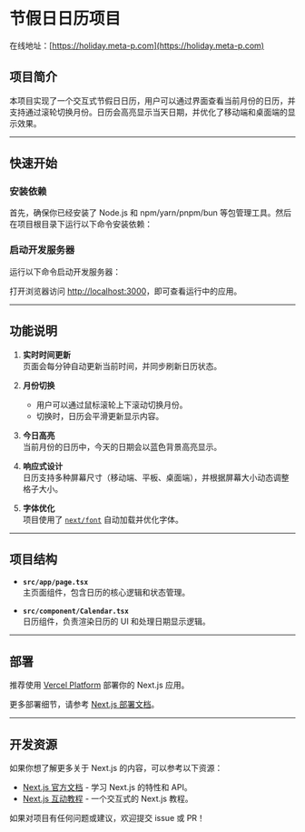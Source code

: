 # 节假日日历项目

在线地址：[https://holiday.meta-p.com](https://holiday.meta-p.com)

## 项目简介

本项目实现了一个交互式节假日日历，用户可以通过界面查看当前月份的日历，并支持通过滚轮切换月份。日历会高亮显示当天日期，并优化了移动端和桌面端的显示效果。

---

## 快速开始

### 安装依赖

首先，确保你已经安装了 Node.js 和 npm/yarn/pnpm/bun 等包管理工具。然后在项目根目录下运行以下命令安装依赖：

### 启动开发服务器

运行以下命令启动开发服务器：

打开浏览器访问 [http://localhost:3000](http://localhost:3000)，即可查看运行中的应用。

---

## 功能说明

1. **实时时间更新**  
   页面会每分钟自动更新当前时间，并同步刷新日历状态。

2. **月份切换**
    - 用户可以通过鼠标滚轮上下滚动切换月份。
    - 切换时，日历会平滑更新显示内容。

3. **今日高亮**  
   当前月份的日历中，今天的日期会以蓝色背景高亮显示。

4. **响应式设计**  
   日历支持多种屏幕尺寸（移动端、平板、桌面端），并根据屏幕大小动态调整格子大小。

5. **字体优化**  
   项目使用了 [`next/font`](https://nextjs.org/docs/app/building-your-application/optimizing/fonts) 自动加载并优化字体。

---

## 项目结构

- **`src/app/page.tsx`**  
  主页面组件，包含日历的核心逻辑和状态管理。

- **`src/component/Calendar.tsx`**  
  日历组件，负责渲染日历的 UI 和处理日期显示逻辑。

---

## 部署

推荐使用 [Vercel Platform](https://vercel.com/new?utm_medium=default-template&filter=next.js&utm_source=create-next-app&utm_campaign=create-next-app-readme) 部署你的 Next.js 应用。

更多部署细节，请参考 [Next.js 部署文档](https://nextjs.org/docs/app/building-your-application/deploying)。

---

## 开发资源

如果你想了解更多关于 Next.js 的内容，可以参考以下资源：
- [Next.js 官方文档](https://nextjs.org/docs) - 学习 Next.js 的特性和 API。
- [Next.js 互动教程](https://nextjs.org/learn) - 一个交互式的 Next.js 教程。

如果对项目有任何问题或建议，欢迎提交 issue 或 PR！
